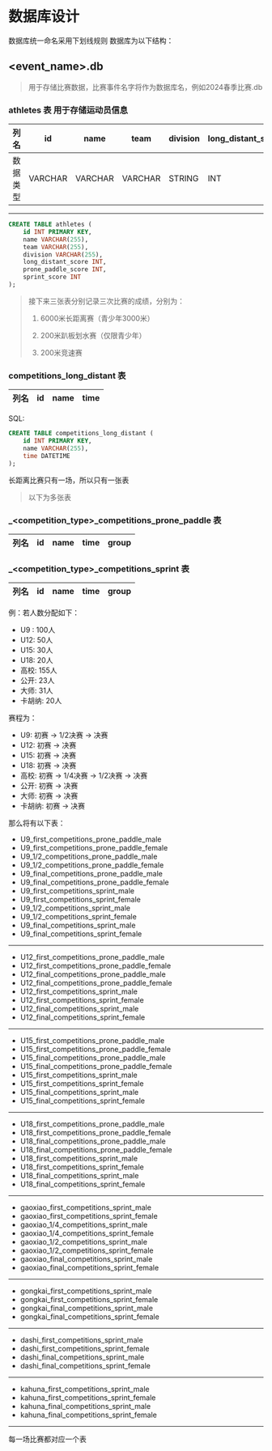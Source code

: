 # 数据库设计

数据库统一命名采用下划线规则
数据库为以下结构：

## <event_name>.db

> 用于存储比赛数据，比赛事件名字将作为数据库名，例如2024春季比赛.db

### athletes 表 用于存储运动员信息

[//]: # (todo 问题：初赛积分如何计算？)

| 列名   | id      | name    | team    | division | long_distant_score | prone_paddle_score | sprint_score |
|------|---------|---------|---------|----------|--------------------|--------------------|--------------|
| 数据类型 | VARCHAR | VARCHAR | VARCHAR | STRING   | INT                | INT                | INT          |

---

```SQL
CREATE TABLE athletes (
    id INT PRIMARY KEY,
    name VARCHAR(255),
    team VARCHAR(255),
    division VARCHAR(255),
    long_distant_score INT,
    prone_paddle_score INT,
    sprint_score INT
);
```
> 接下来三张表分别记录三次比赛的成绩，分别为：
>
> 1. 6000米长距离赛（青少年3000米）
>
> 2. 200米趴板划水赛（仅限青少年）
>
> 3. 200米竞速赛

### competitions_long_distant 表

| 列名 | id | name | time |
|----|----|------|------|

SQL:

```sql
CREATE TABLE competitions_long_distant (
    id INT PRIMARY KEY,
    name VARCHAR(255),
    time DATETIME
);
```

长距离比赛只有一场，所以只有一张表

> 以下为多张表

### <gruop>_<competition_type>_competitions_prone_paddle 表

| 列名 | id | name | time | group |
|----|----|------|------|-------|

### <gruop>_<competition_type>_competitions_sprint 表

| 列名 | id | name | time | group |
|----|----|------|------|-------|

例：若人数分配如下：

- U9 : 100人
- U12: 50人
- U15: 30人
- U18: 20人
- 高校: 155人
- 公开: 23人
- 大师: 31人
- 卡胡纳: 20人

赛程为：

- U9: 初赛 -> 1/2决赛 -> 决赛
- U12: 初赛 -> 决赛
- U15: 初赛 -> 决赛
- U18: 初赛 -> 决赛
- 高校: 初赛 -> 1/4决赛 -> 1/2决赛 -> 决赛
- 公开: 初赛 -> 决赛
- 大师: 初赛 -> 决赛
- 卡胡纳: 初赛 -> 决赛

那么将有以下表：

- U9_first_competitions_prone_paddle_male
- U9_first_competitions_prone_paddle_female
- U9_1/2_competitions_prone_paddle_male
- U9_1/2_competitions_prone_paddle_female
- U9_final_competitions_prone_paddle_male
- U9_final_competitions_prone_paddle_female
- U9_first_competitions_sprint_male
- U9_first_competitions_sprint_female
- U9_1/2_competitions_sprint_male
- U9_1/2_competitions_sprint_female
- U9_final_competitions_sprint_male
- U9_final_competitions_sprint_female

---

- U12_first_competitions_prone_paddle_male
- U12_first_competitions_prone_paddle_female
- U12_final_competitions_prone_paddle_male
- U12_final_competitions_prone_paddle_female
- U12_first_competitions_sprint_male
- U12_first_competitions_sprint_female
- U12_final_competitions_sprint_male
- U12_final_competitions_sprint_female

---

- U15_first_competitions_prone_paddle_male
- U15_first_competitions_prone_paddle_female
- U15_final_competitions_prone_paddle_male
- U15_final_competitions_prone_paddle_female
- U15_first_competitions_sprint_male
- U15_first_competitions_sprint_female
- U15_final_competitions_sprint_male
- U15_final_competitions_sprint_female

---

- U18_first_competitions_prone_paddle_male
- U18_first_competitions_prone_paddle_female
- U18_final_competitions_prone_paddle_male
- U18_final_competitions_prone_paddle_female
- U18_first_competitions_sprint_male
- U18_first_competitions_sprint_female
- U18_final_competitions_sprint_male
- U18_final_competitions_sprint_female

---

- gaoxiao_first_competitions_sprint_male
- gaoxiao_first_competitions_sprint_female
- gaoxiao_1/4_competitions_sprint_male
- gaoxiao_1/4_competitions_sprint_female
- gaoxiao_1/2_competitions_sprint_male
- gaoxiao_1/2_competitions_sprint_female
- gaoxiao_final_competitions_sprint_male
- gaoxiao_final_competitions_sprint_female

---

- gongkai_first_competitions_sprint_male
- gongkai_first_competitions_sprint_female
- gongkai_final_competitions_sprint_male
- gongkai_final_competitions_sprint_female

---

- dashi_first_competitions_sprint_male
- dashi_first_competitions_sprint_female
- dashi_final_competitions_sprint_male
- dashi_final_competitions_sprint_female

---

- kahuna_first_competitions_sprint_male
- kahuna_first_competitions_sprint_female
- kahuna_final_competitions_sprint_male
- kahuna_final_competitions_sprint_female

---

每一场比赛都对应一个表